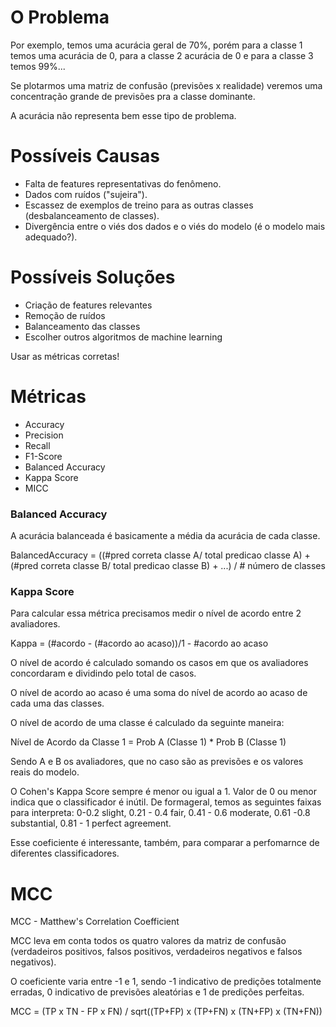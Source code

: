 # O Problema

Por exemplo, temos uma acurácia geral de 70%, porém para a classe 1 temos uma acurácia de 0, para a classe 2 acurácia de 0 e para a classe 3 temos 99%...

Se plotarmos uma matriz de confusão (previsões x realidade) veremos uma concentração grande de previsões pra a classe dominante.

A acurácia não representa bem esse tipo de problema.


# Possíveis Causas

* Falta de features representativas do fenômeno.
* Dados com ruídos ("sujeira").
* Escassez de exemplos de treino para as outras classes (desbalanceamento de classes).
* Divergência entre o viés dos dados e o viés do modelo (é o modelo mais adequado?).


# Possíveis Soluções

* Criação de features relevantes
* Remoção de ruídos
* Balanceamento das classes
* Escolher outros algoritmos de machine learning

Usar as métricas corretas!


# Métricas

* Accuracy
* Precision
* Recall
* F1-Score
* Balanced Accuracy
* Kappa Score
* MICC

### Balanced Accuracy

A acurácia balanceada é basicamente a média da acurácia de cada classe.

BalancedAccuracy = ((#pred correta classe A/ total predicao classe A) + (#pred correta classe B/ total predicao classe B) + ...) / # número de classes


### Kappa Score

Para calcular essa métrica precisamos medir o nível de acordo entre 2 avaliadores.

Kappa = (#acordo - (#acordo ao acaso))/1 - #acordo ao acaso

O nível de acordo é calculado somando os casos em que os avaliadores concordaram e dividindo pelo total de casos.

O nível de acordo ao acaso é uma soma do nível de acordo ao acaso de cada uma das classes.

O nível de acordo de uma classe é calculado da seguinte maneira:

Nível de Acordo da Classe 1 = Prob A (Classe 1) * Prob B (Classe 1)

Sendo A e B os avaliadores, que no caso são as previsões e os valores reais do modelo.

O Cohen's Kappa Score sempre é menor ou igual a 1. Valor de 0 ou menor indica que o classificador é inútil. De formageral, temos as seguintes faixas para interpreta:
0-0.2 slight, 0.21 - 0.4 fair, 0.41 - 0.6 moderate, 0.61 -0.8 substantial, 0.81 - 1 perfect agreement.

Esse coeficiente é interessante, também, para comparar a perfomarnce de diferentes classificadores.

# MCC

MCC - Matthew's Correlation Coefficient

MCC leva em conta todos os quatro valores da matriz de confusão (verdadeiros positivos, falsos positivos, verdadeiros negativos e falsos negativos). 

O coeficiente varia entre -1 e 1, sendo -1 indicativo de predições totalmente erradas, 0 indicativo de previsões aleatórias e 1 de predições perfeitas.

MCC = (TP x TN - FP x FN) / sqrt((TP+FP) x (TP+FN) x (TN+FP) x (TN+FN))

